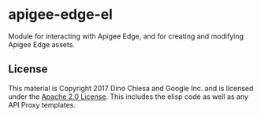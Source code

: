# apigee-edge-el

Module for interacting with Apigee Edge, and for creating and modifying Apigee Edge assets.

## License

This material is Copyright 2017 Dino Chiesa and Google Inc.
and is licensed under the [Apache 2.0 License](LICENSE). This includes the elisp code as well as any API Proxy templates. 

